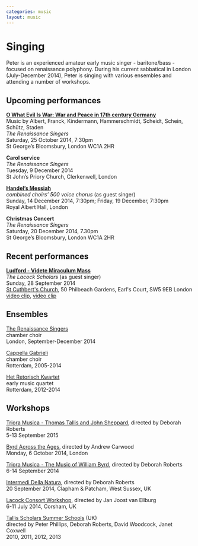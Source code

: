 ```yaml
---
categories: music
layout: music
---
```


# Singing

Peter is an experienced amateur early music singer - baritone/bass - focused on renaissance polyphony. During his current sabbatical in London (July-December 2014), Peter is singing with various ensembles and attending a number of workshops.

<div class="row">
<div class="col-md-7">

<h2>Upcoming performances</h2>

<p><strong><a href="http://www.renaissancesingers.com/">O What Evil Is War: War and Peace in 17th century Germany</a></strong>
<br>Music by Albert, Franck, Kindermann, Hammerschmidt, Scheidt, Schein, Schütz, Staden
<br><em>The Renaissance Singers</em>
<br>Saturday, 25 October 2014, 7:30pm
<br>St George’s Bloomsbury, London WC1A 2HR</p>

<p><strong>Carol service</strong>
<br><em>The Renaissance Singers</em>
<br>Tuesday, 9 December 2014
<br>St John’s Priory Church, Clerkenwell, London</p>

<p><strong><a href="http://www.royalalberthall.com/tickets/christmas/messiah-1/default.aspx">Handel’s Messiah</a></strong>
<br><em>combined choirs’ 500 voice chorus</em> (as guest singer)
<br>Sunday, 14 December 2014, 7:30pm; Friday, 19 December, 7:30pm
<br>Royal Albert Hall, London</p>

<p><strong>Christmas Concert</strong>
<br><em>The Renaissance Singers</em>
<br>Saturday, 20 December 2014, 7.30pm
<br>St George’s Bloomsbury, London WC1A 2HR</p>

<h2>Recent performances</h2>

<p><strong><a href="https://www.facebook.com/events/1478810692375628/">Ludford - Videte Miraculum Mass</a></strong>
<br><em>The Lacock Scholars</em> (as guest singer)
<br>Sunday, 28 September 2014
<br><a href="http://www.saintcuthbert.org">St Cuthbert's Church</a>, 50 Philbeach Gardens, Earl's Court, SW5 9EB London
<br><a href="https://www.youtube.com/watch?v=1DeSHsybbgA">video clip</a>, 
<a href="https://www.youtube.com/watch?v=uo2oWmxjILI">video clip</a></p>

</div>
<div class="col-md-3">

<h2>Ensembles</h2>

<p><a href="http://www.renaissancesingers.com/">The Renaissance Singers</a>
<br>chamber choir
<br>London, September-December 2014</p>

<p><a href="http://cappellagabrieli.nl">Cappella Gabrieli</a>
<br>chamber choir
<br>Rotterdam, 2005-2014</p>

<p><a href="http://retorisch.com">Het Retorisch Kwartet</a>
<br>early music quartet
<br>Rotterdam, 2012-2014</p>

</div>
</div>



## Workshops

[Triora Musica - Thomas Tallis and John Sheppard](http://www.trioramusica.com), directed by Deborah Roberts  
5-13 September 2015

[Byrd Across the Ages](http://www.renaissancesingers.com/The_Renaissance_Singers/Open_Workshops_14-15.html), directed by Andrew Carwood  
Monday, 6 October 2014, London

[Triora Musica - The Music of William Byrd](http://www.trioramusica.com), directed by Deborah Roberts  
6-14 September 2014

[Intermedi Della Natura](https://www.facebook.com/events/1510819269135664/), directed by Deborah Roberts  
20 September 2014, Clapham & Patcham, West Sussex, UK

[Lacock Consort Workshop](http://www.lacock.org), directed by Jan Joost van Ellburg  
6-11 July 2014, Corsham, UK

[Tallis Scholars Summer Schools](http://www.tsss.uk.com) (UK)  
directed by Peter Phillips, Deborah Roberts, David Woodcock, Janet Coxwell  
2010, 2011, 2012, 2013
